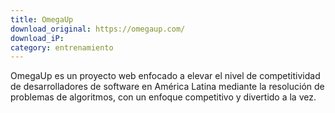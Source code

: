 ```yaml
---
title: OmegaUp
download_original: https://omegaup.com/
download_iP: 
category: entrenamiento
---
```


OmegaUp es un proyecto web enfocado a elevar el nivel de competitividad de desarrolladores de software en América Latina mediante la resolución de problemas de algoritmos, con un enfoque competitivo y divertido a la vez.